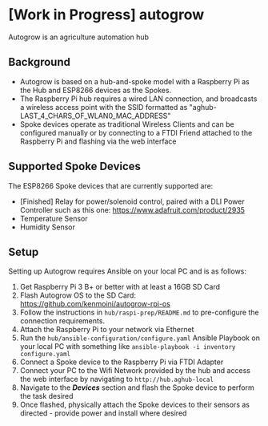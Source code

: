 # [Work in Progress] autogrow

Autogrow is an agriculture automation hub

## Background

- Autogrow is based on a hub-and-spoke model with a Raspberry Pi as the Hub and ESP8266 devices as the Spokes.
- The Raspberry Pi hub requires a wired LAN connection, and broadcasts a wireless access point with the SSID formatted as "aghub-LAST_4_CHARS_OF_WLAN0_MAC_ADDRESS"
- Spoke devices operate as traditional Wireless Clients and can be configured manually or by connecting to a FTDI Friend attached to the Raspberry Pi and flashing via the web interface

## Supported Spoke Devices

The ESP8266 Spoke devices that are currently supported are:

- [Finished] Relay for power/solenoid control, paired with a DLI Power Controller such as this one: https://www.adafruit.com/product/2935
- Temperature Sensor
- Humidity Sensor

## Setup

Setting up Autogrow requires Ansible on your local PC and is as follows:

1. Get Raspberry Pi 3 B+ or better with at least a 16GB SD Card
2. Flash Autogrow OS to the SD Card: https://github.com/kenmoini/autogrow-rpi-os
3. Follow the instructions in `hub/raspi-prep/README.md` to pre-configure the connection requirements.
4. Attach the Raspberry Pi to your network via Ethernet
5. Run the `hub/ansible-configuration/configure.yaml` Ansible Playbook on your local PC with something like `ansible-playbook -i inventory configure.yaml`
6. Connect a Spoke device to the Raspberry Pi via FTDI Adapter
7. Connect your PC to the Wifi Network provided by the hub and access the web interface by navigating to `http://hub.aghub-local`
8. Navigate to the ***Devices*** section and flash the Spoke device to perform the task desired
9. Once flashed, physically attach the Spoke devices to their sensors as directed - provide power and install where desired

